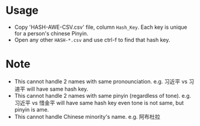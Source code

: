 # Usage
- Copy 'HASH-AWE-CSV.csv' file, column `Hash_Key`. Each key is unique for a person's chinese Pinyin.
- Open any other `HASH-*.csv` and use ctrl-f to find that hash key.

# Note
- This cannot handle 2 names with same pronounciation. e.g. 习近平 vs 习进平 will have same hash key.
- This cannot handle 2 names with same pinyin (regardless of tone). e.g. 习近平 vs 惜金平 will have same hash key even tone is not same, but pinyin is ame.
- This cannot handle Chinese minority's name. e.g. 阿布杜拉


